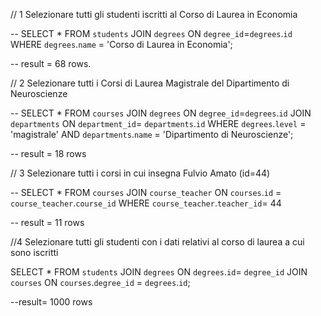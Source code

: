 // 1 Selezionare tutti gli studenti iscritti al Corso di Laurea in Economia

-- SELECT *
FROM `students` 
JOIN  `degrees` ON `degree_id`=`degrees`.`id`
WHERE `degrees`.`name` = 'Corso di Laurea in Economia';

-- result = 68 rows.

// 2 Selezionare tutti i Corsi di Laurea Magistrale del Dipartimento di Neuroscienze

-- SELECT *
FROM `courses` 
JOIN  `degrees` ON `degree_id`=`degrees`.`id`
JOIN `departments` ON `department_id`= `departments`.`id`
WHERE `degrees`.`level` = 'magistrale' AND `departments`.`name` = 'Dipartimento di Neuroscienze';

-- result = 18 rows

// 3 Selezionare tutti i corsi in cui insegna Fulvio Amato (id=44)

-- SELECT * 
FROM `courses` 
JOIN `course_teacher` ON `courses`.`id` = `course_teacher`.`course_id`
WHERE `course_teacher`.`teacher_id`= 44

-- result = 11 rows

//4 Selezionare tutti gli studenti con i dati relativi al corso di laurea a cui sono iscritti

SELECT * 
FROM `students` 
JOIN `degrees` ON `degrees`.`id`= `degree_id`
JOIN `courses` ON `courses`.`degree_id` = `degrees`.`id`;

--result= 1000 rows